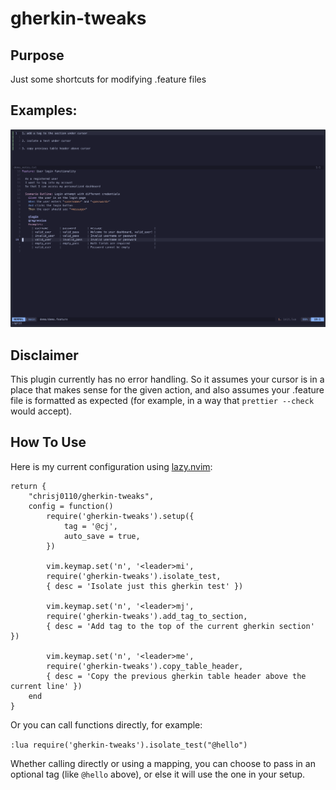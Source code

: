 # gherkin-tweaks

## Purpose

Just some shortcuts for modifying .feature files

## Examples:

![examples](demo/demo.gif)

## Disclaimer

This plugin currently has no error handling. So it assumes your cursor is in a place that makes sense for the given action, and also assumes your .feature file is formatted as expected (for example, in a way that `prettier --check` would accept).

## How To Use

Here is my current configuration using [lazy.nvim](https://github.com/folke/lazy.nvim):

```
return {
    "chrisj0110/gherkin-tweaks",
    config = function()
        require('gherkin-tweaks').setup({
            tag = '@cj',
            auto_save = true,
        })

        vim.keymap.set('n', '<leader>mi',
        require('gherkin-tweaks').isolate_test,
        { desc = 'Isolate just this gherkin test' })

        vim.keymap.set('n', '<leader>mj',
        require('gherkin-tweaks').add_tag_to_section,
        { desc = 'Add tag to the top of the current gherkin section' })

        vim.keymap.set('n', '<leader>me',
        require('gherkin-tweaks').copy_table_header,
        { desc = 'Copy the previous gherkin table header above the current line' })
    end
}
```

Or you can call functions directly, for example:

`:lua require('gherkin-tweaks').isolate_test("@hello")`

Whether calling directly or using a mapping, you can choose to pass in an optional tag (like `@hello` above), or else it will use the one in your setup.

